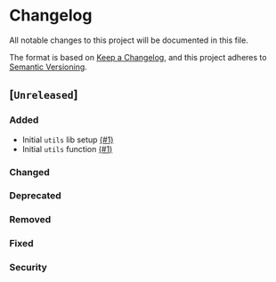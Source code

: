 # Changelog

All notable changes to this project will be documented in this file.

The format is based on [Keep a Changelog](https://keepachangelog.com/en/1.1.0/),
and this project adheres to [Semantic Versioning](https://semver.org/spec/v2.0.0.html).

## [`Unreleased`]

### Added

- Initial `utils` lib setup [(#1)](https://github.com/EstebanVictorio/graphic-labs/pull/1)
- Initial `utils` function [(#1)](https://github.com/EstebanVictorio/graphic-labs/pull/1)

### Changed
### Deprecated
### Removed
### Fixed
### Security
